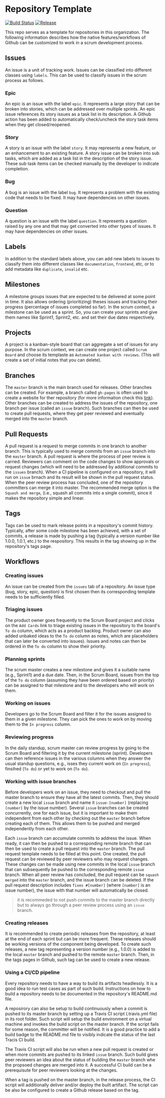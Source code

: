 # Repository Template

[![Build Status](https://travis-ci.org/cs130-w21/template.svg?branch=master)](https://travis-ci.org/cs130-w21/template)
[![Release](https://img.shields.io/github/v/release/cs130-w21/template?label=release)](https://github.com/cs130-w21/template/releases/latest)

This repo serves as a template for repositories in this organization. The following information describes how the native features/workflows of Github can be customized to work in a scrum development process.

## Issues

An issue is a unit of tracking work. Issues can be classified into different classes using `labels`. This can be used to classify issues in the scrum process as follows.

### Epic

An epic is an issue with the label `epic`. It represents a large story that can be broken into stories, which can be addressed over multiple sprints. An epic issue references its story issues as a task list in its description. A Github action has been added to automatically check/uncheck the story task items when they get closed/reopened.

### Story

A story is an issue with the label `story`. It may represents a new feature, or an enhancement to an existing feature. A story issue can be broken into sub tasks, which are added as a task list in the description of the story issue. These sub task items can be checked manually by the developer to indicate completion.

### Bug

A bug is an issue with the label `bug`. It represents a problem with the existing code that needs to be fixed. It may have dependencies on other issues.

### Question

A question is an issue with the label `question`. It represents a question raised by any one and that may get converted into other types of issues. It may have dependencies on other issues.

## Labels

In addition to the standard labels above, you can add new labels to issues to classify them into different classes like `documentation`, `frontend`, etc, or to add metadata like `duplicate`, `invalid` etc.

## Milestones

A milestone groups issues that are expected to be delivered at some point in time. It also allows ordering (prioritizing) theses issues and tracking their progress (percentage of issues completed so far). In the scrum context, a milestone can be used as a sprint. So, you can create your sprints and give them names like Sprint1, Sprint2, etc. and set their due dates respectively.

## Projects

A project is a kanban-style board that can aggregate a set of issues for any purpose. In the scrum context, we can create one project called `Scrum Board` and choose its templaste as `Automated kanban with reviews`. (This will create a set of initial notes that you can delete).

## Branches

The `master` branch is the main branch used for releases. Other branches can be created. For example, a branch called `gh-pages` is often used to create a website for ther repository (for more information check this [link](https://pages.github.com/)). Other branches can be created to address the issues of the repository, one branch per issue (called an `issue` branch). Such branches can then be used to create pull requests, where they get peer reviewed and eventually merged into the `master` branch.

## Pull Requests

A pull request is a request to merge commits in one branch to another branch. This is typically used to merge commits from an `issue` branch into the `master` branch. A pull request is where the process of peer review is carried. Reviewers can comment on the code changes to show approvals or request changes (which will need to be addressed by additional commits to the `issues` branch). When a CI pipeline is configured on a repository, it will run on `issue` brnach and its result will be shown in the pull request status. When the peer review process has concluded, one of the repository committers can merge it into master. The recommended merge option is the `Squash and merge`, (i.e., squash all commits into a single commit), since it makes the repository simple and linear.

## Tags

Tags can be used to mark release points in a repository's commit history. Typically, after some code milestone has been achieved, with a set of commits, a release is made by pushing a tag (typically a version number like 1.0.0, 1.0.1, etc.) to the respository. This results in the tag showing up in the repository's tags page.

## Workflows

### Creating issues

An issue can be created from the `issues` tab of a repository. An issue type (bug, story, epic, question) is first chosen then its corresponding template needs to be sufficiently filled.

### Triaging issues

The product owner goes frequently to the Scrum Board project and clicks on the `Add Cards` link to triage existing issues in the repository to the board's `To do` column, which acts as a product backlog. Product owner can also added unbaked ideas to the `To do` column as notes, which are placeholders that can later be converted into issues). Issues and notes can then be ordered in the `To do` column to show their priority.

### Planning sprints

The scrum master creates a new milestone and gives it a suitable name (e.g., Sprint1) and a due date. Then, in the Scrum Board, issues from the top of the `To do` column (assuming they have been ordered based on priority) can be assigned to that milestone and to the developers who will work on them.

### Working on issues

Developers go to the Scrum Board and filter it for the issues assigned to them in a given milestone. They can pick the ones to work on by moving them to the `In progress` column.

### Reviewing progress

In the daily standup, scrum master can review progress by going to the Scrum Board and filtering it by the current milestone (sprint). Developers can then reference issues in the various columns when they answer the usual standup questions, e.g., isses they current work on (`In progress`), finsihed (`To do`) or yet to work on (`To do`).

### Working with issue branches

Before developers work on an issue, they need to checkout and pull the master branch to ensure they have all the latest commits. Then, they should create a new local `issue` branch and name it `issue-[number]` (replacing `[number]` by the issue number). Several `issue` branches can be created concurrently, one for each issue, but it is important to make them independent from each other by checking out the `master` branch before creating each of them. This allows them to be pushed and merged independently from each other.

Each `issue` branch can accumulate commits to address the issue. When ready, it can then be pushed to a corresponding remote branch that can then be used to create a pull request into the `master` branch. The pull request template needs to be filled at this point. One created, the pull request can be reviewed by peer reviewers who may request changes. These changes can be made using new commits in the local `issue` branch that can subsequently be pushed to the corresponding remote `issue` branch. When all peer review has concluded, the pull request can be `squash merged` into the `master` branch, and the issue branch can be deleted. If the pull request description includes `fixes #[number]` (where `[number]` is an issue number), the  issue with that number will automatically be closed.

> it is recommeded to not push commits to the master branch directly but to always go through a peer review process using an `issue` branch.

### Creating releases

It is recommended to create periodic releases from the repository, at least at the end of each sprint but can be more frequent. These releases should be working versions of the component being developed. To create such releases, a new tag representing a version number (e.g., 1.0.0) is added to the local `master` branch and pushed to the remote `master` branch. Then, in the tags pages in Github, such tag can be used to create a new release.

### Using a CI/CD pipeline

Every repository needs to have a way to build its artifacts headlessly. It is a good idea to run test cases as part of such build. Instructions on how to build a repository needs to be documented in the repository's README.md file.

A reposirory can also be setup to build continuously when a commit is pushed to its master branch by setting up a Travis CI script (.travis.yml file) in its root folder. Such script will setup the build environment on a virtual machine and invokes the build script on the master branch. If the script fails for some reason, the committer will be notified. It is a good practice to add a build badge to the README.md file to visibly indicate the status of the last Tracis CI build. 

The Travis CI script will also be run when a new pull request is created or when more commits are pushed to its linked `issue` branch. Such build gives peer reviewers an idea about the status of building the `master` branch whe the propsoed changes are merged into it. A successful CI build can be a prerequisute for peer reviewers looking at the changes.

When a tag is pushed on the master branch, in the release process, the CI script will additionally deliver and/or deploy the built artifact. The script can be also be configured to create a Github release based on the tag.
